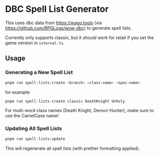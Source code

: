 # DBC Spell List Generator

This uses dbc data from https://wago.tools (via https://github.com/RPGLogs/wow-dbc) to generate spell lists.

Currently only supports classic, but it _should_ work for retail if you set the game version in `internal.ts`.

## Usage

### Generating a New Spell List

```bash
pnpm run spell-lists:create <branch> <class-name> <spec-name>
```

for example:

```bash
pnpm run spell-lists-create classic DeathKnight Unholy
```

For multi-word class names (Death Knight, Demon Hunter), make sure to use the CamelCase name!

### Updating All Spell Lists

```bash
pnpm run spell-lists:update
```

This will regenerate all spell lists (with prettier formatting applied).
